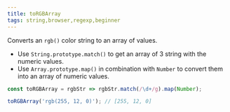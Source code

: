 ```yaml
---
title: toRGBArray
tags: string,browser,regexp,beginner
---
```


Converts an `rgb()` color string to an array of values.

- Use `String.prototype.match()` to get an array of 3 string with the numeric values.
- Use `Array.prototype.map()` in combination with `Number` to convert them into an array of numeric values.

```js
const toRGBArray = rgbStr => rgbStr.match(/\d+/g).map(Number);
```

```js
toRGBArray('rgb(255, 12, 0)'); // [255, 12, 0]
```
